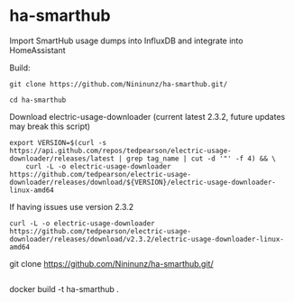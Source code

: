 # ha-smarthub
Import SmartHub usage dumps into InfluxDB and integrate into HomeAssistant

Build:
```
git clone https://github.com/Nininunz/ha-smarthub.git/
```
```
cd ha-smarthub
```

Download electric-usage-downloader (current latest 2.3.2, future updates may break this script)
```
export VERSION=$(curl -s https://api.github.com/repos/tedpearson/electric-usage-downloader/releases/latest | grep tag_name | cut -d '"' -f 4) && \
    curl -L -o electric-usage-downloader https://github.com/tedpearson/electric-usage-downloader/releases/download/${VERSION}/electric-usage-downloader-linux-amd64
```

If having issues use version 2.3.2
```
curl -L -o electric-usage-downloader https://github.com/tedpearson/electric-usage-downloader/releases/download/v2.3.2/electric-usage-downloader-linux-amd64
```
git clone https://github.com/Nininunz/ha-smarthub.git/
```

```
docker build -t ha-smarthub .
```
